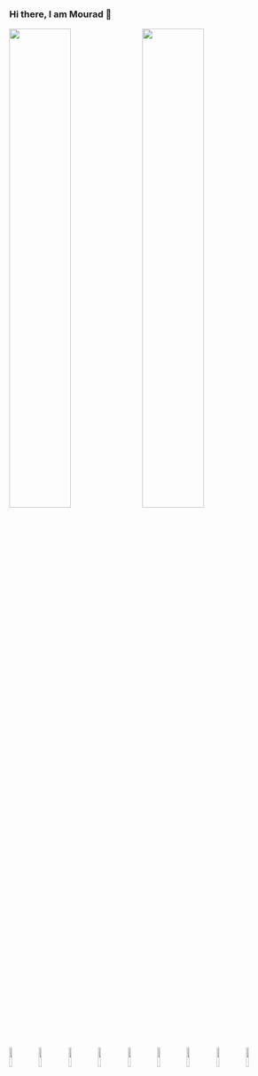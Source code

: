  ### Hi there, I am Mourad 👋
<img align="left" width="47%" src="https://github-readme-stats.vercel.app/api?username=Mouradh1&show_icons=true&theme=radical" />
<img align="left" width="47%" src="https://github-readme-stats.vercel.app/api/top-langs/?username=Mouradh1&layout=compact" />

<img align="left" width="10%" height="35px" src="https://img.shields.io/badge/MongoDB-%234ea94b.svg?style=for-the-badge&logo=mongodb&logoColor=white" />
<img align="left" width="10%" height="35px" src="https://img.shields.io/badge/mysql-%2300f.svg?style=for-the-badge&logo=mysql&logoColor=white" />
<img align="left" width="10%" height="35px" src="https://img.shields.io/badge/angular.js-%23E23237.svg?style=for-the-badge&logo=angularjs&logoColor=white" />
<img align="left" width="10%" height="35px" src="https://img.shields.io/badge/node.js-6DA55F?style=for-the-badge&logo=node.js&logoColor=white" />
<img align="left" width="10%" height="35px" src="https://img.shields.io/badge/spring-%236DB33F.svg?style=for-the-badge&logo=spring&logoColor=white" />
<img align="left" width="10%" height="35px" src="https://img.shields.io/badge/c-%2300599C.svg?style=for-the-badge&logo=c&logoColor=white" />
<img align="left" width="10%" height="35px" src="https://img.shields.io/badge/c++-%2300599C.svg?style=for-the-badge&logo=c%2B%2B&logoColor=white" />
<img align="left" width="10%" height="35px" src="https://img.shields.io/badge/java-%23ED8B00.svg?style=for-the-badge&logo=openjdk&logoColor=white" />
<img align="left" width="10%" height="35px" src="https://img.shields.io/badge/python-3670A0?style=for-the-badge&logo=python&logoColor=ffdd54" />
